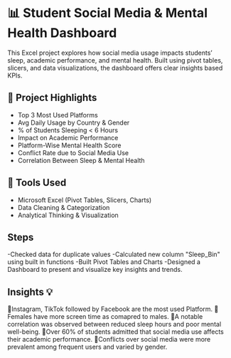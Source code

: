 # 📊 Student Social Media & Mental Health Dashboard

This Excel project explores how social media usage impacts students’ sleep, academic performance, and mental health. Built using pivot tables, slicers, and data visualizations, the dashboard offers clear insights based KPIs.

## 🚀 Project Highlights
- Top 3 Most Used Platforms
- Avg Daily Usage by Country & Gender
- % of Students Sleeping < 6 Hours
- Impact on Academic Performance
- Platform-Wise Mental Health Score
- Conflict Rate due to Social Media Use
- Correlation Between Sleep & Mental Health

## 📌 Tools Used
- Microsoft Excel (Pivot Tables, Slicers, Charts)
- Data Cleaning & Categorization
- Analytical Thinking & Visualization

## Steps
-Checked data for duplicate values
-Calculated new column "Sleep_Bin" using built in functions
-Built Pivot Tables and Charts
-Designed a Dashboard to present and visualize key insights and trends.

## Insights  💡 
📍Instagram, TikTok followed by Facebook are the most used Platform.
📍Females have more screen time as comapred to males.
📍A notable correlation was observed between reduced sleep hours and poor mental well-being.
📍Over 60% of students admitted that social media use affects their academic performance.
📍Conflicts over social media were more prevalent among frequent users and varied by gender.
